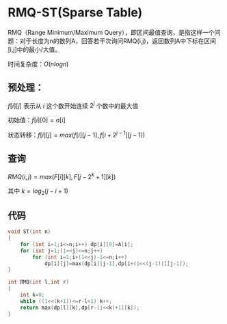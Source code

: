 # RMQ-ST(Sparse Table)

RMQ（Range Minimum/Maximum Query），即区间最值查询，是指这样一个问题：对于长度为n的数列A，回答若干次询问RMQ(i,j)，返回数列A中下标在区间[i,j]中的最小/大值。 

时间复杂度：$O(nlogn)$



## 预处理：

$f[i][j]$ 表示从 $i$ 这个数开始连续 $2^j$ 个数中的最大值

初始值：$f[i][0]=a[i]$

状态转移：$f[i][j]=max(f[i][j-1],f[i+2^{j-1}][j-1])$



## 查询

$RMQ(i, j)=max(F[i][k], F[ j-2^k+1][k])$

其中 $k=log_2(j-i+1)$



## 代码

```cpp
void ST(int n)
{
    for (int i=1;i<=n;i++) dp[i][0]=A[i];
    for (int j=1;(1<<j)<=n;j++)
        for (int i=1;i+(1<<j)-1<=n;i++)
            dp[i][j]=max(dp[i][j-1],dp[i+(1<<(j-1))][j-1]);
}

int RMQ(int l,int r)
{
    int k=0;
    while ((1<<(k+1))<=r-l+1) k++;
    return max(dp[l][k],dp[r-(1<<k)+1][k]);
}
```

